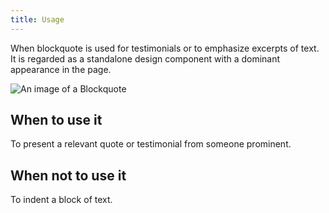 ```yaml
---
title: Usage
---
```


When blockquote is used for testimonials or to emphasize excerpts of text. It is regarded as a standalone design component with a dominant appearance in the page.

![An image of a Blockquote](https://inno-ecl.s3.amazonaws.com/media/images/EC/Blockquote/Blockquote_996-1140px.svg)

## When to use it

To present a relevant quote or testimonial from someone prominent.

## When not to use it

To indent a block of text.
